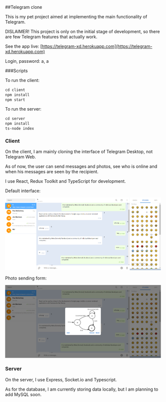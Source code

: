 ##Telegram clone

This is my pet project aimed at implementing the main functionality of Telegram.

DISLAIMER! This project is only on the initial stage of development, so there are few Telegram features that actually work.

See the app live: [https://telegram-xd.herokuapp.com](https://telegram-xd.herokuapp.com)

Login, password: a, a

###Scripts

To run the client:

```
cd client 
npm install
npm start
```

To run the server:

```
cd server
npm install
ts-node index
```

### Client

On the client, I am mainly cloning the interface of Telegram Desktop, not Telegram Web.

As of now, the user can send messages and photos, see who is online and when his messages are seen by the recipient.

I use React, Redux Toolkit and TypeScript for development.

Default interface:

![default_interface](telegram_screenshot_1.png)

Photo sending form:

![photo sending form](telegram_screenshot_2.png)

### Server

On the server, I use Express, Socket.io and Typescript.

As for the database, I am currently storing data locally, but I am planning to add MySQL soon.
